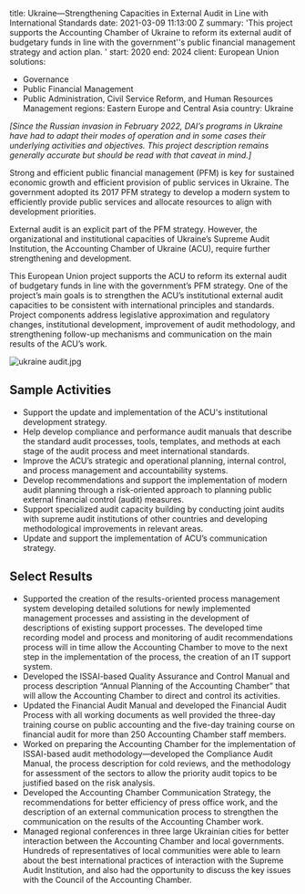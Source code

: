 
title: Ukraine—Strengthening Capacities in External Audit in Line with International
  Standards
date: 2021-03-09 11:13:00 Z
summary: 'This  project supports the Accounting Chamber of Ukraine to reform its external
  audit of budgetary funds in line with the government''s public financial management
  strategy and action plan. '
start: 2020
end: 2024
client: European Union
solutions:
- Governance
- Public Financial Management
- Public Administration, Civil Service Reform, and Human Resources Management
regions: Eastern Europe and Central Asia
country: Ukraine


*[Since the Russian invasion in February 2022, DAI’s programs in Ukraine have had to adapt their modes of operation and in some cases their underlying activities and objectives. This project description remains generally accurate but should be read with that caveat in mind.]*

Strong and efficient public financial management (PFM) is key for sustained economic growth and efficient provision of public services in Ukraine. The government adopted its 2017 PFM strategy to develop a modern system to efficiently provide public services and allocate resources to align with development priorities.

External audit is an explicit part of the PFM strategy. However, the organizational and institutional capacities of Ukraine’s Supreme Audit Institution, the Accounting Chamber of Ukraine (ACU), require further strengthening and development.

This European Union project supports the ACU to reform its external audit of budgetary funds in line with the government’s PFM strategy. One of the project’s main goals is to strengthen the ACU’s institutional external audit capacities to be consistent with international principles and standards. Project components address legislative approximation and regulatory changes, institutional development, improvement of audit methodology, and strengthening follow-up mechanisms and communication on the main results of the ACU’s work.

![ukraine audit.jpg](/uploads/ukraine%20audit.jpg)

## Sample Activities

* Support the update and implementation of the ACU's institutional development strategy.
* Help develop compliance and performance audit manuals that describe the standard audit processes, tools, templates, and methods at each stage of the audit process and meet international standards.
* Improve the ACU’s strategic and operational planning, internal control, and process management and accountability systems.
* Develop recommendations and support the implementation of modern audit planning through a risk-oriented approach to planning public external financial control (audit) measures.
* Support specialized audit capacity building by conducting joint audits with supreme audit institutions of other countries and developing methodological improvements in relevant areas.
* Update and support the implementation of ACU’s communication strategy.

## Select Results

* Supported the creation of the results-oriented process management system developing detailed solutions for newly implemented management processes and assisting in the development of descriptions of existing support processes. The developed time recording model and process and monitoring of audit recommendations process will in time allow the Accounting Chamber to move to the next step in the implementation of the process, the creation of an IT support system.
* Developed the ISSAI-based Quality Assurance and Control Manual and process description “Annual Planning of the Accounting Chamber” that will allow the Accounting Chamber to direct and control its activities.
* Updated the Financial Audit Manual and developed the Financial Audit Process with all working documents as well provided the three-day training course on public accounting and the five-day training course on financial audit for more than 250 Accounting Chamber staff members.
* Worked on preparing the Accounting Chamber for the implementation of ISSAI-based audit methodology—developed the Compliance Audit Manual, the process description for cold reviews, and the methodology for assessment of the sectors to allow the priority audit topics to be justified based on the risk analysis.
* Developed the Accounting Chamber Communication Strategy, the recommendations for better efficiency of press office work, and the description of an external communication process to strengthen the communication on the results of the Accounting Chamber work.
* Managed regional conferences in three large Ukrainian cities for better interaction between the Accounting Chamber and local governments. Hundreds of representatives of local communities were able to learn about the best international practices of interaction with the Supreme Audit Institution, and also had the opportunity to discuss the key issues with the Council of the Accounting Chamber.

